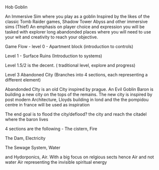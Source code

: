Hob Goblin

An Immersive Sim where you play as a goblin
Inspired by the likes of the classic Tomb Raider games, Shadow Tower Abyss and other immersive sims (Thief)
An emphasis on player choice and expression you will be tasked with explorer long abandonded places where you will need to use your wit and creativity to reach your objective.

Game Flow -
level 0 - Apartment block (introduction to controls)

Level 1 - Surface Ruins (Introduction to systems)

Level 1.5/2 is the decent. ( traditional level, explore and progress)

Level 3 Abandoned City (Branches into 4 sections, each representing a different element)

Abandonded CIty is an old City inspired by prague. An Evil Goblin Baron is building a new city on the tops of the remains. The new city is inspired by post modern Architecture, Lloyds building in lond and the the pompidou centre in france will be used as inspiration

The end goal is to flood the city/deflood? the city and reach the citadel where the baron lives

4 sections are the following - 
The cistern, Fire

The Dam, Electricity

The Sewage System, Water

and Hydorponics, Air. With a big focus on relgious sects hence Air and not water
Air representing the invisible spiritual energy 
